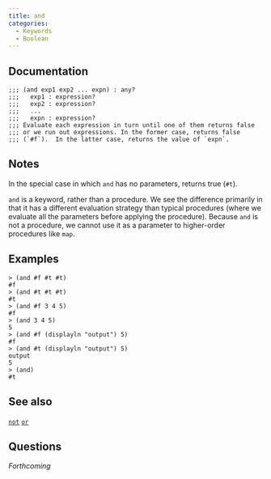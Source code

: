 ```yaml
---
title: and
categories: 
  - Keywords
  - Boolean
---
```

## Documentation

```
;;; (and exp1 exp2 ... expn) : any?
;;;   exp1 : expression?
;;;   exp2 : expression?
;;;   ...
;;;   expn : expression?
;;; Evaluate each expression in turn until one of them returns false
;;; or we run out expressions. In the former case, returns false 
;;; (`#f`).  In the latter case, returns the value of `expn`.
```

## Notes

In the special case in which `and` has no parameters, returns true (`#t`).

`and` is a keyword, rather than a procedure. We see the difference primarily in that it has a different evaluation strategy than typical procedures (where we evaluate all the parameters before applying the procedure). Because `and` is not a procedure, we cannot use it as a parameter to higher-order procedures like `map`.

## Examples

```
> (and #f #t #t)
#f
> (and #t #t #t)
#t
> (and #f 3 4 5)
#f
> (and 3 4 5)
5
> (and #f (displayln "output") 5)
#f
> (and #t (displayln "output") 5)
output
5
> (and)
#t
```

## See also

[`not`](../procs/not)
[`or`](../procs/or)

## Questions

_Forthcoming_
